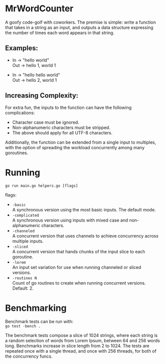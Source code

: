 # MrWordCounter
A goofy code-golf with coworkers.  The premise is simple: write a function that takes in a string as an input, and outputs a data structure expressing the number of times each word appears in that string.

## Examples:  

* In -> "hello world"  
Out -> hello 1, world 1

* In -> "hello hello world"  
Out -> hello 2, world 1

## Increasing Complexity:

For extra fun, the inputs to the function can have the following complications:  
* Character case must be ignored.
* Non-alphanumeric characters must be stripped.
* The above should apply for all UTF-8 characters.

Additionally, the function can be extended from a single input to multiples, with the option of spreading the workload concurrently among many goroutines.

# Running

`go run main.go helpers.go [flags]`

flags:
* `-basic`  
A synchronous version using the most basic inputs.  The default mode.
* `-complicated`  
A synchronous version using inputs with mixed case and non-alphanumeric characters.
* `-channeled`  
A concurrent version that uses channels to achieve concurrency across multiple inputs.
* `-sliced`  
A concurrent version that hands chunks of the input slice to each goroutine.
* `-lorem`  
An input set variation for use when running channeled or sliced versions.
* `-routines N`  
Count of go routines to create when running concurrent versions.  Default: 2.

# Benchmarking

Benchmark tests can be run with:  
`go test -bench .`

The benchmark tests compose a slice of 1024 strings, where each string is a random selection of words from Lorem Ipsum, between 64 and 256 words long.  Benchmarks increase in slice length from 2 to 1024.  The tests are repeated once with a single thread, and once with 256 threads, for both of the concurrency funcs.